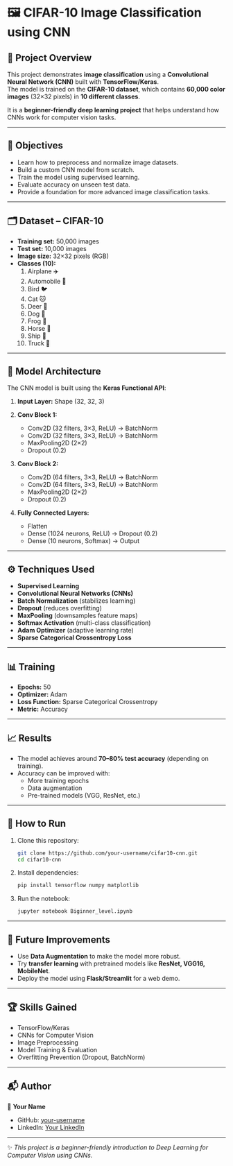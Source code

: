 # 🖼️ CIFAR-10 Image Classification using CNN  

## 📌 Project Overview  
This project demonstrates **image classification** using a **Convolutional Neural Network (CNN)** built with **TensorFlow/Keras**.  
The model is trained on the **CIFAR-10 dataset**, which contains **60,000 color images** (32×32 pixels) in **10 different classes**.  

It is a **beginner-friendly deep learning project** that helps understand how CNNs work for computer vision tasks.  

---

## 🎯 Objectives  
- Learn how to preprocess and normalize image datasets.  
- Build a custom CNN model from scratch.  
- Train the model using supervised learning.  
- Evaluate accuracy on unseen test data.  
- Provide a foundation for more advanced image classification tasks.  

---

## 🗂️ Dataset – CIFAR-10  
- **Training set:** 50,000 images  
- **Test set:** 10,000 images  
- **Image size:** 32×32 pixels (RGB)  
- **Classes (10):**  
  1. Airplane ✈️  
  2. Automobile 🚗  
  3. Bird 🐦  
  4. Cat 🐱  
  5. Deer 🦌  
  6. Dog 🐶  
  7. Frog 🐸  
  8. Horse 🐎  
  9. Ship 🚢  
  10. Truck 🚚  

---

## 🧠 Model Architecture  
The CNN model is built using the **Keras Functional API**:  

1. **Input Layer:** Shape (32, 32, 3)  
2. **Conv Block 1:**  
   - Conv2D (32 filters, 3×3, ReLU) → BatchNorm  
   - Conv2D (32 filters, 3×3, ReLU) → BatchNorm  
   - MaxPooling2D (2×2)  
   - Dropout (0.2)  

3. **Conv Block 2:**  
   - Conv2D (64 filters, 3×3, ReLU) → BatchNorm  
   - Conv2D (64 filters, 3×3, ReLU) → BatchNorm  
   - MaxPooling2D (2×2)  
   - Dropout (0.2)  

4. **Fully Connected Layers:**  
   - Flatten  
   - Dense (1024 neurons, ReLU) → Dropout (0.2)  
   - Dense (10 neurons, Softmax) → Output  

---

## ⚙️ Techniques Used  
- **Supervised Learning**  
- **Convolutional Neural Networks (CNNs)**  
- **Batch Normalization** (stabilizes learning)  
- **Dropout** (reduces overfitting)  
- **MaxPooling** (downsamples feature maps)  
- **Softmax Activation** (multi-class classification)  
- **Adam Optimizer** (adaptive learning rate)  
- **Sparse Categorical Crossentropy Loss**  

---

## 📊 Training  
- **Epochs:** 50  
- **Optimizer:** Adam  
- **Loss Function:** Sparse Categorical Crossentropy  
- **Metric:** Accuracy  

---

## 📈 Results  
- The model achieves around **70–80% test accuracy** (depending on training).  
- Accuracy can be improved with:  
  - More training epochs  
  - Data augmentation  
  - Pre-trained models (VGG, ResNet, etc.)  

---

## 🚀 How to Run  
1. Clone this repository:  
   ```bash
   git clone https://github.com/your-username/cifar10-cnn.git
   cd cifar10-cnn
   ```
2. Install dependencies:  
   ```bash
   pip install tensorflow numpy matplotlib
   ```
3. Run the notebook:  
   ```bash
   jupyter notebook Biginner_level.ipynb
   ```

---

## 📌 Future Improvements  
- Use **Data Augmentation** to make the model more robust.  
- Try **transfer learning** with pretrained models like **ResNet, VGG16, MobileNet**.  
- Deploy the model using **Flask/Streamlit** for a web demo.  

---

## 🏆 Skills Gained  
- TensorFlow/Keras  
- CNNs for Computer Vision  
- Image Preprocessing  
- Model Training & Evaluation  
- Overfitting Prevention (Dropout, BatchNorm)  

---

## 📬 Author  
👤 **Your Name**  
- GitHub: [your-username](https://github.com/your-username)  
- LinkedIn: [Your LinkedIn](https://linkedin.com/in/your-linkedin)  

---

✨ *This project is a beginner-friendly introduction to Deep Learning for Computer Vision using CNNs.*  

